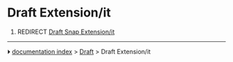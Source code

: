 # Draft Extension/it
1.  REDIRECT [Draft Snap Extension/it](Draft_Snap_Extension/it.md)



---
⏵ [documentation index](../README.md) > [Draft](Draft_Workbench.md) > Draft Extension/it
